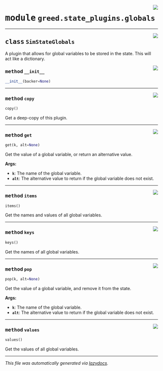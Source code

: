 <!-- markdownlint-disable -->

<a href="https://github.com/ucsb-seclab/greed/tree/main/greed/state_plugins/globals.py#L0"><img align="right" style="float:right;" src="https://img.shields.io/badge/-source-cccccc?style=flat-square"></a>

# <kbd>module</kbd> `greed.state_plugins.globals`






---

<a href="https://github.com/ucsb-seclab/greed/tree/main/greed/state_plugins/globals.py#L6"><img align="right" style="float:right;" src="https://img.shields.io/badge/-source-cccccc?style=flat-square"></a>

## <kbd>class</kbd> `SimStateGlobals`
A plugin that allows for global variables to be stored in the state. This will act like a dictionary. 

<a href="https://github.com/ucsb-seclab/greed/tree/main/greed/state_plugins/globals.py#L11"><img align="right" style="float:right;" src="https://img.shields.io/badge/-source-cccccc?style=flat-square"></a>

### <kbd>method</kbd> `__init__`

```python
__init__(backer=None)
```








---

<a href="https://github.com/ucsb-seclab/greed/tree/main/greed/state_plugins/globals.py#L85"><img align="right" style="float:right;" src="https://img.shields.io/badge/-source-cccccc?style=flat-square"></a>

### <kbd>method</kbd> `copy`

```python
copy()
```

Get a deep-copy of this plugin. 

---

<a href="https://github.com/ucsb-seclab/greed/tree/main/greed/state_plugins/globals.py#L67"><img align="right" style="float:right;" src="https://img.shields.io/badge/-source-cccccc?style=flat-square"></a>

### <kbd>method</kbd> `get`

```python
get(k, alt=None)
```

Get the value of a global variable, or return an alternative value. 

**Args:**
 
 - <b>`k`</b>:  The name of the global variable. 
 - <b>`alt`</b>:  The alternative value to return if the global variable does not exist. 

---

<a href="https://github.com/ucsb-seclab/greed/tree/main/greed/state_plugins/globals.py#L61"><img align="right" style="float:right;" src="https://img.shields.io/badge/-source-cccccc?style=flat-square"></a>

### <kbd>method</kbd> `items`

```python
items()
```

Get the names and values of all global variables. 

---

<a href="https://github.com/ucsb-seclab/greed/tree/main/greed/state_plugins/globals.py#L49"><img align="right" style="float:right;" src="https://img.shields.io/badge/-source-cccccc?style=flat-square"></a>

### <kbd>method</kbd> `keys`

```python
keys()
```

Get the names of all global variables. 

---

<a href="https://github.com/ucsb-seclab/greed/tree/main/greed/state_plugins/globals.py#L76"><img align="right" style="float:right;" src="https://img.shields.io/badge/-source-cccccc?style=flat-square"></a>

### <kbd>method</kbd> `pop`

```python
pop(k, alt=None)
```

Get the value of a global variable, and remove it from the state. 

**Args:**
 
 - <b>`k`</b>:  The name of the global variable. 
 - <b>`alt`</b>:  The alternative value to return if the global variable does not exist. 

---

<a href="https://github.com/ucsb-seclab/greed/tree/main/greed/state_plugins/globals.py#L55"><img align="right" style="float:right;" src="https://img.shields.io/badge/-source-cccccc?style=flat-square"></a>

### <kbd>method</kbd> `values`

```python
values()
```

Get the values of all global variables. 




---

_This file was automatically generated via [lazydocs](https://github.com/ml-tooling/lazydocs)._
